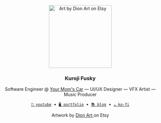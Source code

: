 <div align="center">
  <a href="https://youtu.be/ftcD_5WSLNw">
    <img alt="Art by Dion Art on Etsy" width="200" src="https://res.cloudinary.com/kuroji-fusky-s3/image/upload/v1694681315/fursonas/comms/dionart_fusky_062af1.png">
  </a>
</div>
<h3 align="center">Kuroji Fusky</h3>
<p align="center">
  Software Engineer @ <a href="https://youtu.be/r3h4DDIkBQk?t=4">Your Mom's Car</a> — UI/UX Designer — VFX Artist — Music Producer
</p>

<p align="center">
  <a href="https://www.youtube.com/@kurojifusky"><code>🎥 youtube</code></a>
  &nbsp;&bull;&nbsp;
  <a href="https://kurojifusky.com"><code>🖥️ portfolio</code></a>
  &nbsp;&bull;&nbsp;
  <a href="https://blog.kurojifusky.com"><code>📚 blog</code></a>
  &nbsp;&bull;&nbsp;
  <a href="https://ko-fi.com/kuroji_fusky"><code>☕ ko-fi</code></a>
</p>

<p align="center">
  Artwork by
  <a href="https://www.etsy.com/shop/DionDigitalArt">
    Dion Art
  </a>
  on Etsy
</p>
